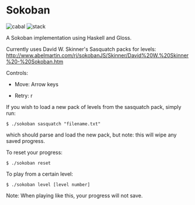 Sokoban
=======

![cabal](https://github.com/haskell-game-archives/Sokoban/workflows/cabal/badge.svg)
![stack](https://github.com/haskell-game-archives/Sokoban/workflows/stack/badge.svg)

A Sokoban implementation using Haskell and Gloss.

Currently uses David W. Skinner's Sasquatch packs for levels: http://www.abelmartin.com/rj/sokobanJS/Skinner/David%20W.%20Skinner%20-%20Sokoban.htm

Controls:

* Move: Arrow keys

* Retry: r

If you wish to load a new pack of levels from the sasquatch pack, simply run:

    $ ./sokoban sasquatch "filename.txt"


which should parse and load the new pack, but note: this will wipe any saved progress.

To reset your progress:

    $ ./sokoban reset

To play from a certain level:

    $ ./sokoban level [level number]

Note: When playing like this, your progress will not save.
